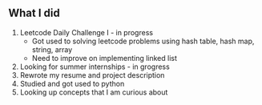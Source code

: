 ## What I did

1. Leetcode Daily Challenge I - in progress
    - Got used to solving leetcode problems using hash table, hash map, string, array
    - Need to improve on implementing linked list 
2. Looking for summer internships - in grogress
3. Rewrote my resume and project description
4. Studied and got used to python
5. Looking up concepts that I am curious about